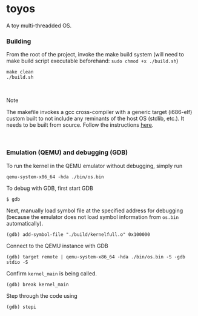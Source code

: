 # toyos
A toy multi-threadded OS.

### Building
From the root of the project, invoke the make build system (will need to make build script executable beforehand: `sudo chmod +x ./build.sh`)

```shell
make clean
./build.sh
```

<br />

> [!NOTE] 
> The makefile invokes a gcc cross-compiler with a generic target (i686-elf) custom built to not include any reminants of the host OS (stdlib, etc.). It needs to be built from source. Follow the instructions [here](https://osdev.org/GCC_Cross-Compiler).

<br />

### Emulation (QEMU) and debugging (GDB)
To run the kernel in the QEMU emulator without debugging, simply run

```shell
qemu-system-x86_64 -hda ./bin/os.bin
```

To debug with GDB, first start GDB

```shell
$ gdb
```

Next, manually load symbol file at the specified address for debugging (because the emulator does not load symbol information from `os.bin` automatically).


```shell
(gdb) add-symbol-file "./build/kernelfull.o" 0x100000
```

Connect to the QEMU instance with GDB

```shell
(gdb) target remote | qemu-system-x86_64 -hda ./bin/os.bin -S -gdb stdio -S
```

Confirm `kernel_main` is being called.

```shell
(gdb) break kernel_main
```

Step through the code using 

```shell
(gdb) stepi
```
